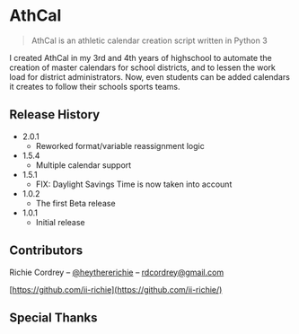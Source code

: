 # AthCal
> AthCal is an athletic calendar creation script written in Python 3

I created AthCal in my 3rd and 4th years of highschool to automate the creation of master calendars for school districts, 
and to lessen the work load for district administrators.  Now, even students can be added 
calendars it creates to follow their schools sports teams.

## Release History

* 2.0.1
    * Reworked format/variable reassignment logic
* 1.5.4
    * Multiple calendar support
* 1.5.1
    * FIX: Daylight Savings Time is now taken into account
* 1.0.2
    * The first Beta release
* 1.0.1
    * Initial release

## Contributors

Richie Cordrey – [@heythererichie](https://twitter.com/heythererichie) – rdcordrey@gmail.com

[https://github.com/ii-richie](https://github.com/ii-richie/)

## Special Thanks

